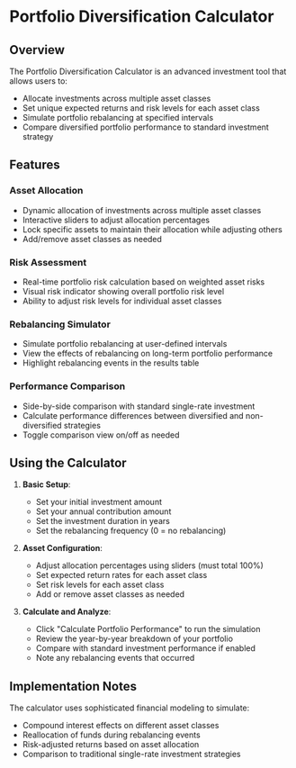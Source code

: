 # Portfolio Diversification Calculator

## Overview

The Portfolio Diversification Calculator is an advanced investment tool that allows users to:

- Allocate investments across multiple asset classes
- Set unique expected returns and risk levels for each asset class
- Simulate portfolio rebalancing at specified intervals
- Compare diversified portfolio performance to standard investment strategy

## Features

### Asset Allocation

- Dynamic allocation of investments across multiple asset classes
- Interactive sliders to adjust allocation percentages
- Lock specific assets to maintain their allocation while adjusting others
- Add/remove asset classes as needed

### Risk Assessment

- Real-time portfolio risk calculation based on weighted asset risks
- Visual risk indicator showing overall portfolio risk level
- Ability to adjust risk levels for individual asset classes

### Rebalancing Simulator

- Simulate portfolio rebalancing at user-defined intervals
- View the effects of rebalancing on long-term portfolio performance
- Highlight rebalancing events in the results table

### Performance Comparison

- Side-by-side comparison with standard single-rate investment
- Calculate performance differences between diversified and non-diversified strategies
- Toggle comparison view on/off as needed

## Using the Calculator

1. **Basic Setup**:
   - Set your initial investment amount
   - Set your annual contribution amount
   - Set the investment duration in years
   - Set the rebalancing frequency (0 = no rebalancing)

2. **Asset Configuration**:
   - Adjust allocation percentages using sliders (must total 100%)
   - Set expected return rates for each asset class
   - Set risk levels for each asset class
   - Add or remove asset classes as needed

3. **Calculate and Analyze**:
   - Click "Calculate Portfolio Performance" to run the simulation
   - Review the year-by-year breakdown of your portfolio
   - Compare with standard investment performance if enabled
   - Note any rebalancing events that occurred

## Implementation Notes

The calculator uses sophisticated financial modeling to simulate:
- Compound interest effects on different asset classes
- Reallocation of funds during rebalancing events
- Risk-adjusted returns based on asset allocation
- Comparison to traditional single-rate investment strategies
